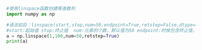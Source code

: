 
<BlogInfo id="578" title="8.linspace函数" author="白日梦想猿" pv=0 read_times=0 pre_cost_time="0分12秒" category="numpy学习" tag_list="['numpy学习']" create_time="2020.04.22 16:43:26" update_time="2020.04.22 16:50:24" />

```python
#使用linspace函数创建等差数列
import numpy as np

#语法如后：linspace(start,stop,num=50,endpoint=True,retstep=False,dtype=None)
#start:起始值 stop:终止值  num:元素的个数，默认值为50 endpoint:时候包含终止值，默认包含 retstep:时候显示间距
a = np.linspace(1,100,num=50,retstep=True)
print(a)

```

